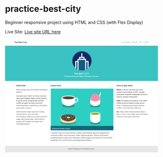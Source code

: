 # practice-best-city
Beginner responsive project using HTML and CSS (with Flex Display)

Live Site: [Live site URL here](https://dorsabeigifard.github.io/practice-best-city/)

![Screenshot](./screenshot.png)
